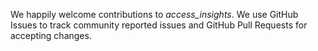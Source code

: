 We happily welcome contributions to *access_insights*. We use GitHub Issues to track community reported issues and GitHub Pull Requests for accepting changes.


